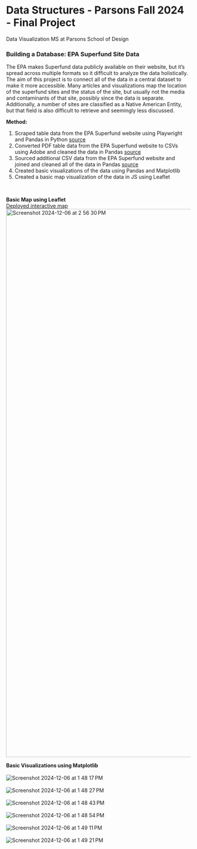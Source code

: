 # Data Structures - Parsons Fall 2024 - Final Project

Data Visualization MS at Parsons School of Design

### Building a Database: EPA Superfund Site Data

The EPA makes Superfund data publicly available on their website, but it’s spread across multiple formats so it difficult to analyze the data holistically. The aim of this project is to connect all of the data in a central dataset to make it more accessible. Many articles and visualizations map the location of the superfund sites and the status of the site, but usually not the media and contaminants of that site, possibly since the data is separate. Additionally, a number of sites are classified as a Native American Entity, but that field is also difficult to retrieve and seemingly less discussed.

**Method:**

1. Scraped table data from the EPA Superfund website using Playwright and Pandas in Python [source](https://cumulis.epa.gov/supercpad/Cursites/srchsites.cfm)
2. Converted PDF table data from the EPA Superfund website to CSVs using Adobe and cleaned the data in Pandas [source](https://www.epa.gov/superfund/superfund-data-and-reports)
3. Sourced additional CSV data from the EPA Superfund website and joined and cleaned all of the data in Pandas [source](https://www.epa.gov/superfund/superfund-data-and-reports)
4. Created basic visualizations of the data using Pandas and Matplotlib
5. Created a basic map visualization of the data in JS using Leaflet
<br>  
  
**Basic Map using Leaflet**
<br> 
[Deployed interactive map](https://oliviakasmin.github.io/Data_Structures_Final_Parsons_FA24/)
<br> 
<img width="1495" alt="Screenshot 2024-12-06 at 2 56 30 PM" src="https://github.com/user-attachments/assets/82ee4cd9-9298-41dd-98e4-a2a3b8aa0db2">
<br>  

**Basic Visualizations using Matplotlib**
<br>  
![Screenshot 2024-12-06 at 1 48 17 PM](https://github.com/user-attachments/assets/6ba4c13f-74db-48bb-b9ff-1519f1d540e6)
<br>  
![Screenshot 2024-12-06 at 1 48 27 PM](https://github.com/user-attachments/assets/4d98e983-ef60-489c-9d81-0facc2259985)
<br>  
![Screenshot 2024-12-06 at 1 48 43 PM](https://github.com/user-attachments/assets/85747eb2-e2ba-4bdf-9ff8-9cf7acdb5c63)
<br>  
![Screenshot 2024-12-06 at 1 48 54 PM](https://github.com/user-attachments/assets/78246924-b924-4ca0-b9aa-8291d9bd60eb)
<br>  
![Screenshot 2024-12-06 at 1 49 11 PM](https://github.com/user-attachments/assets/1d0999f2-3687-49ab-bb56-ff53afe3b812)
<br>  
![Screenshot 2024-12-06 at 1 49 21 PM](https://github.com/user-attachments/assets/c56f771f-5e3e-4429-865e-24f5e4596d6c)
